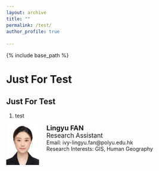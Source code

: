 ```yaml
---
layout: archive
title: ""
permalink: /test/
author_profile: true

---
```


{% include base_path %}


Just For Test
===

Just For Test
---
1.	test

<div style="display: flex; flex-wrap: wrap;">
    <img src="/images/Lingyu_FAN_Photo.jpg" height="110" alt="Lingyu_FAN_Photo">
    <p style="margin:0 20px">
        <b style="font-size: large;">Lingyu FAN</b><br>
        <an style="font-size: larger;">Research Assistant</an><br>
        Email: ivy-lingyu.fan@polyu.edu.hk<br>
        Research Interests: GIS, Human Geography<br>
    </p>
</div>


